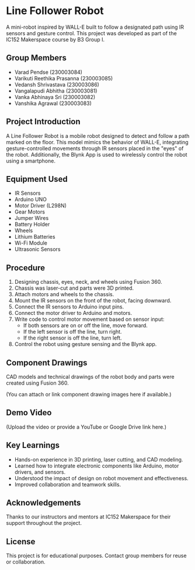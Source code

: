 # Line Follower Robot

A mini-robot inspired by WALL-E built to follow a designated path using IR sensors and gesture control. This project was developed as part of the IC152 Makerspace course by B3 Group I.

## Group Members

- Varad Pendse (230003084)  
- Varikuti Reethika Prasanna (230003085)  
- Vedansh Shrivastava (230003086)  
- Vangalapudi Abhitha (230003081)  
- Vanka Abhinaya Sri (230003082)  
- Vanshika Agrawal (230003083)

## Project Introduction

A Line Follower Robot is a mobile robot designed to detect and follow a path marked on the floor. This model mimics the behavior of WALL-E, integrating gesture-controlled movements through IR sensors placed in the "eyes" of the robot. Additionally, the Blynk App is used to wirelessly control the robot using a smartphone.

## Equipment Used

- IR Sensors  
- Arduino UNO  
- Motor Driver (L298N)  
- Gear Motors  
- Jumper Wires  
- Battery Holder  
- Wheels  
- Lithium Batteries  
- Wi-Fi Module  
- Ultrasonic Sensors  

## Procedure

1. Designing chassis, eyes, neck, and wheels using Fusion 360.
2. Chassis was laser-cut and parts were 3D printed.
3. Attach motors and wheels to the chassis.
4. Mount the IR sensors on the front of the robot, facing downward.
5. Connect the IR sensors to Arduino input pins.
6. Connect the motor driver to Arduino and motors.
7. Write code to control motor movement based on sensor input:
   - If both sensors are on or off the line, move forward.
   - If the left sensor is off the line, turn right.
   - If the right sensor is off the line, turn left.
8. Control the robot using gesture sensing and the Blynk app.

## Component Drawings

CAD models and technical drawings of the robot body and parts were created using Fusion 360.

(You can attach or link component drawing images here if available.)

## Demo Video

(Upload the video or provide a YouTube or Google Drive link here.)

## Key Learnings

- Hands-on experience in 3D printing, laser cutting, and CAD modeling.
- Learned how to integrate electronic components like Arduino, motor drivers, and sensors.
- Understood the impact of design on robot movement and effectiveness.
- Improved collaboration and teamwork skills.

## Acknowledgements

Thanks to our instructors and mentors at IC152 Makerspace for their support throughout the project.

## License

This project is for educational purposes. Contact group members for reuse or collaboration.
